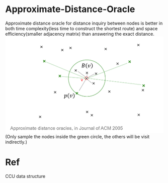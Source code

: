 # Approximate-Distance-Oracle
Approximate distance oracle for distance inquiry between nodes is better in both time complexity(less time to construct the shortest route) and space efficiency(smaller adjacency matrix) than answering the exact distance. 
![image](https://github.com/Com1t/Approximate-Distance-Oracle/blob/master/DEMO/001.png)
(Only sample the nodes inside the green circle, the others will be visit indirectly.)
# Ref
CCU data structure
